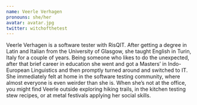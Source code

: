 ```yaml
---
name: Veerle Verhagen
pronouns: she/her
avatar: avatar.jpg
twitter: witchofthetest
---
```


Veerle Verhagen is a software tester with RisQIT. After getting a degree in Latin and Italian from the University of Glasgow, she taught English in Turin, Italy for a couple of years. Being someone who likes to do the unexpected, after that brief career in education she went and got a Masters’ in Indo-European Linguistics and then promptly turned around and switched to IT. She immediately felt at home in the software testing community, where almost everyone is even weirder than she is. When she’s not at the office, you might find Veerle outside exploring hiking trails, in the kitchen testing stew recipes, or at metal festivals applying her social skills.
